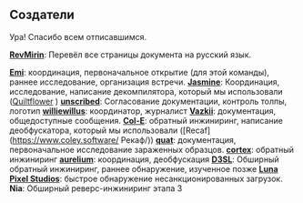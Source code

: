 ## Создатели
Ура! Спасибо всем отписавшимся.

[**RevMirin**](https://github.com/RevMirin/): Перевёл все страницы документа на русский язык.

[**Emi**](https://github.com/emilyploszaj/): координация, первоначальное открытие (для этой команды), раннее исследование, организация встречи.
[**Jasmine**](https://github.com/jaskarth/): Координация, исследование, написание декомпилятора, который мы использовали ([Quiltflower](https://github.com/QuiltMC/quiltflower/) )
[**unscribed**](https://github.com/unascribed/): Согласование документации, контроль толпы, логотип
[**williewillus**](https://github.com/williewillus/): координатор, журналист
[**Vazkii**](https://github.com/vazkii/): документация, общедоступные сообщения.
[**Col-E**](https://github.com/Col-E/): обратный инжиниринг, написание деобфускатора, который мы использовали ([Recaf](https://www.coley.software/ Рекаф/))
[**quat**](https://github.com/quat1024/): документация, первоначальное исследование зараженных образцов.
[**cortex**](https://github.com/mcrcortex/): обратный инжиниринг
[**aurelium**](https://github.com/autumnaurelium/): координация, деобфускация
[**D3SL**](https://github.com/D3SL/): Обширный обратный инжиниринг, раннее обнаружение, изученное позже
[**Luna Pixel Studios**](https://lunapixelstudios.github.io/): быстрое обнаружение несанкционированных загрузок.
**Nia**: Обширный реверс-инжиниринг этапа 3

